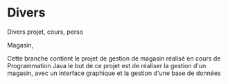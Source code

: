 # Divers
Divers projet, cours, perso

Magasin,

Cette branche contient le projet de gestion de magasin réalisé en cours de Programmation Java le but de ce projet est de réaliser la gestion d'un magasin, avec un interface graphique et la gestion d'une base de données 
